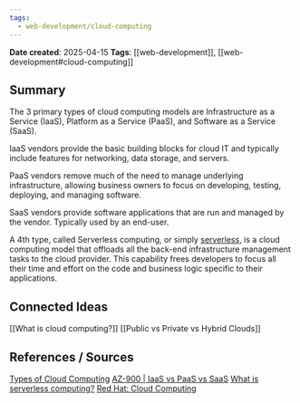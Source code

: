 ```yaml
---
tags:
  - web-development/cloud-computing
---
```


**Date created**: 2025-04-15
**Tags**: [[web-development]], [[web-development#cloud-computing]]

## Summary

The 3 primary types of cloud computing models are Infrastructure as a Service (IaaS), Platform as a Service (PaaS), and Software as a Service (SaaS).

IaaS vendors provide the basic building blocks for cloud IT and typically include features for networking, data storage, and servers.

PaaS vendors remove much of the need to manage underlying infrastructure, allowing business owners to focus on developing, testing, deploying, and managing software.

SaaS vendors provide software applications that are run and managed by the vendor. Typically used by an end-user.

A 4th type, called Serverless computing, or simply [serverless](https://www.ibm.com/think/topics/serverless), is a cloud computing model that offloads all the back-end infrastructure management tasks to the cloud provider. This capability frees developers to focus all their time and effort on the code and business logic specific to their applications.


## Connected Ideas

[[What is cloud computing?]]
[[Public vs Private vs Hybrid Clouds]]

## References / Sources

[Types of Cloud Computing](https://aws.amazon.com/types-of-cloud-computing/?nc1=h_ls)
[AZ-900 | IaaS vs PaaS vs SaaS](https://www.youtube.com/watch?v=9CVBohl6w0Q)
[What is serverless computing?](https://www.ibm.com/think/topics/serverless)
[Red Hat: Cloud Computing](https://www.redhat.com/en/topics/cloud-computing/public-cloud-vs-private-cloud-and-hybrid-cloud)
